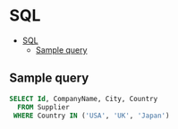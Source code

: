# SQL

<!--ts-->
* [SQL](sql.md#sql)
   * [Sample query](sql.md#sample-query)

<!-- Added by: runner, at: Tue May 25 16:53:08 UTC 2021 -->

<!--te-->

## Sample query

```sql
SELECT Id, CompanyName, City, Country
  FROM Supplier
 WHERE Country IN ('USA', 'UK', 'Japan')
```
